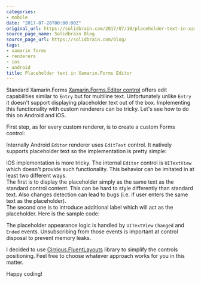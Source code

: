 ```yaml
---
categories:
- mobile
date: "2017-07-28T00:00:00Z"
original_url: https://solidbrain.com/2017/07/10/placeholder-text-in-xamarin-forms-editor/
source_page_name: Solidbrain Blog
source_page_url: https://solidbrain.com/blog/
tags:
- xamarin forms
- renderers
- ios
- android
title: Placeholder text in Xamarin.Forms Editor
---
```


Standard Xamarin.Forms [Xamarin.Forms.Editor control](https://developer.xamarin.com/api/type/Xamarin.Forms.Editor) offers edit capabilities similar to `Entry` but for multiline text. Unfortunately unlike `Entry` it doesn't support displaying placeholder text out of the box. Implementing this functionality with custom renderers can be tricky. Let's see how to do this on Android and iOS.

First step, as for every custom renderer, is to create a custom Forms control:

<script src="https://gist.github.com/mmierzwa/618358f58ec200ee689b2626963d9c32.js"></script>

Internally Android `Editor` renderer uses `EditText` control. It natively supports placeholder text so the implementation is pretty simple:

<script src="https://gist.github.com/mmierzwa/252bfaae4c8db12a358a42473283c002.js"></script>

iOS implementation is more tricky. The internal `Editor` control is `UITextView` which doesn't provide such functionality. This behavior can be imitated in at least two different ways.  
The first is to display the placeholder simply as the same text as the standard control content. This can be hard to style differently than standard text. Also changes detection can lead to bugs (i.e. if user enters the same text as the placeholder).  
The second one is to introduce additional label which will act as the placeholder. Here is the sample code:

<script src="https://gist.github.com/mmierzwa/6989929b33dbd690cce7276cad4cffa7.js"></script>

The placeholder appearance logic is handled by `UITextView` `Changed` and `Ended` events. Unsubscribing from those events is important at control disposal to prevent memory leaks.

I decided to use [Cirrious.FluentLayouts](https://github.com/FluentLayout/Cirrious.FluentLayout) library to simplify the controls positioning. Feel free to choose whatever approach works for you in this matter.

Happy coding!
